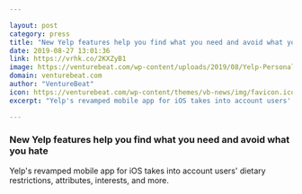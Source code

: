 ```yaml
---

layout: post
category: press
title: "New Yelp features help you find what you need and avoid what you hate"
date: 2019-08-27 13:01:36
link: https://vrhk.co/2KXZyB1
image: https://venturebeat.com/wp-content/uploads/2019/08/Yelp-Personalized-for-Pet-Owners-e1566505365711.png?w=1200&strip=all
domain: venturebeat.com
author: "VentureBeat"
icon: https://venturebeat.com/wp-content/themes/vb-news/img/favicon.ico
excerpt: "Yelp's revamped mobile app for iOS takes into account users' dietary restrictions, attributes, interests, and more."

---
```


### New Yelp features help you find what you need and avoid what you hate

Yelp's revamped mobile app for iOS takes into account users' dietary restrictions, attributes, interests, and more.